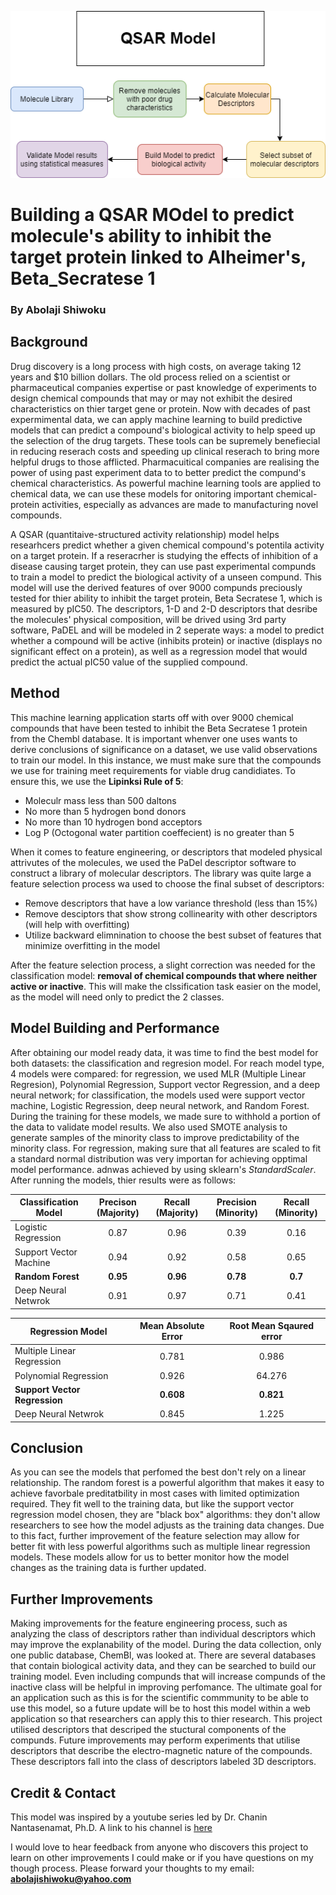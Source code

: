 ![](https://github.com/ashiwoku/QSAR-model/blob/main/qsar%20flowchart.png)

# Building a QSAR MOdel to predict molecule's ability to inhibit the target protein linked to Alheimer's, Beta_Secratese 1
### By Abolaji Shiwoku 

## Background 
  Drug discovery is a long process with high costs, on average taking 12 years and $10 billion dollars. The old process relied on a scientist or pharmaceutical companies expertise
or past knowledge of experiments to design chemical compounds that may or may not exhibit the desired characteristics on thier target gene or protein. Now with decades of past
expermimental data, we can apply machine learning to build predictive models that can predict a compound's biological activity to help speed up the selection of the drug targets. 
These tools can be supremely benefiecial in reducing reserach costs and speeding up clinical reserach to bring more helpful drugs to those afflicted. Pharmacuitical companies are
realising the power of using past experiment data to to better predict the compund's chemical characteristics. As powerful machine learning tools are applied to chemical data, we 
can use these models for onitoring important chemical- protein activities, especially as advances are made to manufacturing novel compounds. 

  A QSAR (quantitaive-structured activity relationship) model helps researhcers predict whether a given chemical compound's potentila activity on a target protein. If a 
reseracrher is studying the effects of inhibition of a disease causing target protein, they can use past experimental compunds to train a model to predict the biological activity 
of a unseen compund. This model will use the derived features of over 9000 compunds preciously tested for thier ability to inhibit the target protein, Beta Secratese 1, which is 
measured by pIC50. The descriptors, 1-D and 2-D descriptors that desribe the molecules' physical composition, will be drived using 3rd party software, PaDEL and will be modeled 
in 2 seperate ways: a model to predict whether a compound will be active (inhibits protein) or inactive (displays no significant effect on a protein), as well as a regression 
model that would predict the actual pIC50 value of the supplied compound. 

## Method
  This machine learning application starts off with over 9000 chemical compounds that have been tested to inhibit the Beta Secratese 1 protein from the Chembl database. It is
important whenver one uses wants to derive conclusions of significance on a dataset, we use valid observations to train our model. In this instance, we must make sure that the 
compounds we use for training meet requirements for viable drug candidiates. To ensure this, we use the **Lipinksi Rule of 5**:

* Moleculr mass less than 500 daltons
* No more than 5 hydrogen bond donors
* No more than 10 hydrogen bond acceptors 
* Log P (Octogonal water partition coeffecient) is no greater than 5 

When it comes to feature engineering, or descriptors that modeled physical attrivutes of the molecules, we used the PaDel descriptor software to construct a library of molecular descriptors. The library was quite large a feature selection process wa used to choose the final subset of descriptors:

* Remove descriptors that have a low variance threshold (less than 15%)
* Remove desciptors that show strong collinearity with other descriptors (will help with overfitting)
* Utilize backward elimnination to choose the best subset of features that minimize overfitting in the model 

After the feature selection process, a slight correction was needed for the classification model: **removal of chemical compounds that where neither active or inactive**. This will make the clssification task easier on the model, as the model will need only to predict the 2 classes.

## Model Building and Performance
  After obtaining our model ready data, it was time to find the best model for both datasets: the classification and regresion model. For reach model type, 4 models were compared: for regression, we used MLR (Multiple Linear Regresion), Polynomial Regression, Support vector Regression, and a deep neural network; for classification, the models 
used were support vector machine, Logistic Regression, deep neural network, and Random Forest. During the training for these models, we made sure to withhold a portion of the 
data to validate model results. We also used SMOTE analysis to generate samples of the minority class to improve predictability of the minority class. For regression, making 
sure that all features are scaled to fit a standard normal distribution was very importan for achieving opptimal model performance. adnwas achieved by using sklearn's 
*StandardScaler*. After running the models, thier results were as follows: 

| Classification Model | Precison (Majority) | Recall (Majority) | Precision (Minority) | Recall (Minority) |
| -------------------- |        :----:       |      :----:       |          :----:      |       :----:      |
| Logistic Regression  |       0.87         |       0.96         |     0.39             |         0.16      |
| Support Vector Machine |        0.94      |     0.92           |       0.58           |         0.65       |
| **Random Forest**         |      **0.95**          |        **0.96**       |         **0.78**          |         **0.7**        |
| Deep Neural Netwrok   |         0.91        |       0.97         |       0.71           |       0.41          |


| Regression Model | Mean Absolute Error     | Root Mean Sqaured error | 
| ---------------- |          :----:         |        :----:           |       
| Multiple Linear Regression  |       0.781       |              0.986           |                  
| Polynomial Regression |       0.926           |            64.276              |                  
| **Support Vector Regression**    |     **0.608**      |       **0.821**        |               
| Deep Neural Netwrok   |        0.845            |        1.225                 |                     

## Conclusion
  As you can see the models that perfomed the best don't rely on a linear relationship. The random forest is a powerful algorithm that makes it easy to achieve favorbale 
preditatbility in most cases with limited optimization required. They fit well to the training data, but like the support vector regression model chosen, they are "black box" 
algorithms: they don't allow researchers to see how the model adjusts as the training data changes. Due to this fact, further improvement of the feature selection may allow for 
better fit with less powerful algorithms such as multiple linear regression models. These models allow for us to better monitor how the model changes as the training data is further updated. 

## Further Improvements 
  Making improvements for the feature engineering process, such as analyzing the class of descriptors rather than individual descriptors which may improve the explanability of 
the model. During the data collection, only one public database, ChemBl, was looked at. There are several databases that contain biological activity data, and they can be 
searched to build our training model. Even including compunds that will increase compunds of the inactive class will be helpful in improving perfomance. The ultimate goal for an 
application such as this is for the scientific commmunity to be able to use this model, so a future update will be to host this model within a web application so that 
researchers can apply this to thier research. This project utilised descriptors that descriped the stuctural components of the compunds. Future improvements may perform 
experiments that utilise descriptors that describe the electro-magnetic nature of the compounds. These descriptors fall into the class of descriptors labeled 3D descriptors. 

## Credit & Contact 
  This model was inspired by a youtube series led by Dr. Chanin Nantasenamat, Ph.D. A link to his channel is [here](https://www.youtube.com/c/DataProfessor/featured)
  
  I would love to hear feedback from anyone who discovers this project to learn on other improvements I could make or if you have questions on my though process. Please forward 
  your thoughts to my email:  **abolajishiwoku@yahoo.com**
